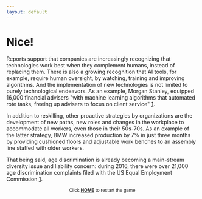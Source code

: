 ```yaml
---
layout: default
---
```


# Nice!

Reports support that companies are increasingly recognizing that technologies work best when they complement humans, instead of replacing them. There is also a growing recognition that AI tools, for example, require human oversight, by watching, training and improving algorithms. And the implementation of new technologies is not limited to purely technological endeavors. As an example, Morgan Stanley, equipped 16,000 financial advisers "with machine learning algorithms that automated rote tasks, freeing up advisers to focus on client service" [1](https://sararodrig.github.io/workforce-future/references).

In addition to reskilling, other proactive strategies by organizations are the development of new paths, new roles and changes in the workplace to accommodate all workers, even those in their 50s-70s. As an example of the latter strategy, BMW increased production by 7% in just three months by providing cushioned floors and adjustable work benches to an assembly line staffed with older workers. 


That being said, age discrimination is already becoming a main-stream diversity issue and liability concern: during 2016, there were over 21,000 age discrimination complaints filed with the US Equal Employment Commission [1](https://sararodrig.github.io/workforce-future/references).

<small><center>Click <a href="{{ site.baseurl }}"><b>HOME</b></a> to restart the game</center></small>
